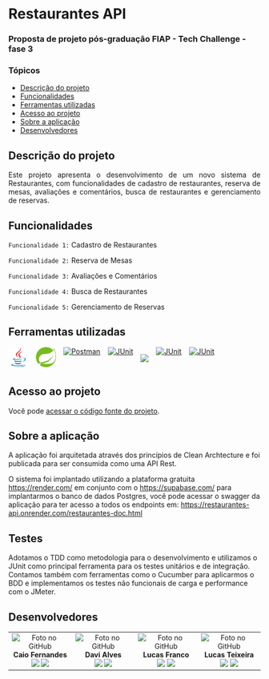 # Restaurantes API

### Proposta de projeto pós-graduação FIAP - Tech Challenge - fase 3

### Tópicos

- [Descrição do projeto](#descrição-do-projeto)
- [Funcionalidades](#funcionalidades)
- [Ferramentas utilizadas](#ferramentas-utilizadas)
- [Acesso ao projeto](#acesso-ao-projeto)
- [Sobre a aplicação](#sobre-a-aplicação)
- [Desenvolvedores](#desenvolvedores)

## Descrição do projeto

<p align="justify">
Este projeto apresenta o desenvolvimento de um novo sistema de Restaurantes, com funcionalidades de cadastro de restaurantes, reserva de mesas, avaliações e comentários, busca de restaurantes e gerenciamento de reservas.
</p>

## Funcionalidades

`Funcionalidade 1:` Cadastro de Restaurantes

`Funcionalidade 2:` Reserva de Mesas

`Funcionalidade 3:` Avaliações e Comentários

`Funcionalidade 4:` Busca de Restaurantes

`Funcionalidade 5:` Gerenciamento de Reservas


## Ferramentas utilizadas
<div style="display: flex; gap: 15px">
<a href="https://www.java.com" target="_blank"> 
    <img src="https://raw.githubusercontent.com/devicons/devicon/master/icons/java/java-original.svg" alt="Java" width="40" height="40"/> 
</a>

<a href="https://spring.io/" target="_blank"> 
    <img src="https://raw.githubusercontent.com/devicons/devicon/master/icons/spring/spring-original.svg" alt="Spring" width="40" height="40"/> 
</a>

<a href="https://www.postman.com/" target="_blank"> 
    <img src="https://cdn.jsdelivr.net/gh/devicons/devicon@latest/icons/postman/postman-original.svg" alt="Postman" width="40" /> 
</a>

<a href="https://junit.org/junit5/" target="_blank"> 
    <img src="https://camo.githubusercontent.com/47ab606787e47aee8033b92c8f1d05c0e74b9b81904550f35a8f54e39f6c993b/68747470733a2f2f6a756e69742e6f72672f6a756e6974352f6173736574732f696d672f6a756e6974352d6c6f676f2e706e67" alt="JUnit" width="40" height="40"/> 
</a>

<a href="https://www.postgresql.org/" target="_blank"> <img src="https://cdn.jsdelivr.net/gh/devicons/devicon@latest/icons/postgresql/postgresql-plain.svg" width="40"/> </a>

<a href="https://jmeter.apache.org/" target="_blank"> 
    <img src="https://jmeter.apache.org/images/logo.svg" alt="JUnit" width="100"/> 
</a>

<a href="https://cucumber.io/" target="_blank"> 
    <img src="https://cdn.jsdelivr.net/gh/devicons/devicon@latest/icons/cucumber/cucumber-plain.svg" alt="JUnit" width="40" /> 
</a>
</div>


## Acesso ao projeto

Você pode [acessar o código fonte do projeto](https://github.com/Grupo23TC/restaurantes-api).

## Sobre a aplicação

A aplicação foi arquitetada através dos princípios de Clean Archtecture e foi publicada para ser consumida como uma API Rest.

O sistema foi implantado utilizando a plataforma gratuita https://render.com/ em conjunto com o https://supabase.com/ para implantarmos o banco de dados Postgres, você pode acessar o swagger da aplicação para ter acesso a todos os endpoints em:
https://restaurantes-api.onrender.com/restaurantes-doc.html

## Testes

Adotamos o TDD como metodologia para o desenvolvimento e utilizamos o JUnit como principal ferramenta para os testes unitários e de integração. Contamos também com ferramentas como o Cucumber para aplicarmos o BDD e implementamos os testes não funcionais de carga e performance com o JMeter.

## Desenvolvedores

<table align="center">
  <tr>
    <td align="center">
      <div>
        <img src="https://avatars.githubusercontent.com/caiotfernandes" width="120px;" alt="Foto no GitHub" class="profile"/><br>
          <b> Caio Fernandes  </b><br>
            <a href="https://www.linkedin.com/in/caio-t%C3%A1rraga-fernandes-524373126/" alt="Linkedin"><img src="https://img.shields.io/badge/LinkedIn-0077B5?style=for-the-badge&logo=linkedin&logoColor=white" height="20"></a>
            <a href="https://github.com/caiotfernandes" alt="Github"><img src="https://img.shields.io/badge/GitHub-100000?style=for-the-badge&logo=github&logoColor=white" height="20"></a>
      </div>
    </td>

   <td align="center">
      <div>
        <img src="https://avatars.githubusercontent.com/davialvs" width="120px;" alt="Foto no GitHub" class="profile"/><br>
          <b> Davi Alves  </b><br>
            <a href="https://www.linkedin.com/in/davi-alves-dev/" alt="Linkedin"><img src="https://img.shields.io/badge/LinkedIn-0077B5?style=for-the-badge&logo=linkedin&logoColor=white" height="20"></a>
            <a href="https://github.com/davialvs" alt="Github"><img src="https://img.shields.io/badge/GitHub-100000?style=for-the-badge&logo=github&logoColor=white" height="20"></a>
      </div>
    </td>
<td align="center">
      <div>
        <img src="https://avatars.githubusercontent.com/LucasFrancoBN" width="120px;" alt="Foto no GitHub" class="profile"/><br>
          <b> Lucas Franco   </b><br>
            <a href="https://www.linkedin.com/in/lucas-franco-barbosa-navarro-a51937221/" alt="Linkedin"><img src="https://img.shields.io/badge/LinkedIn-0077B5?style=for-the-badge&logo=linkedin&logoColor=white" height="20"></a>
            <a href="https://github.com/LucasFrancoBN" alt="Github"><img src="https://img.shields.io/badge/GitHub-100000?style=for-the-badge&logo=github&logoColor=white" height="20"></a>
      </div>
    </td>
  <td align="center">
      <div>
        <img src="https://avatars.githubusercontent.com/lucasctteixeira" width="120px;" alt="Foto no GitHub" class="profile"/><br>
          <b> Lucas Teixeira </b><br>
            <a href="https://www.linkedin.com/in/lucas-c-teixeira/" alt="Linkedin"><img src="https://img.shields.io/badge/LinkedIn-0077B5?style=for-the-badge&logo=linkedin&logoColor=white" height="20"></a>
            <a href="https://github.com/lucasctteixeira" alt="Github"><img src="https://img.shields.io/badge/GitHub-100000?style=for-the-badge&logo=github&logoColor=white" height="20"></a>
      </div>
    </td>
